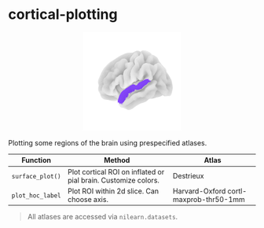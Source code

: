 # cortical-plotting

<center>
    <img src="brain.png" alt="brain" width="200" height="200" class="brain"/>
</center>

Plotting some regions of the brain using prespecified atlases.

| Function | Method | Atlas |
| -------- | ------ | ----- |
| `surface_plot()` | Plot cortical ROI on inflated or pial brain. Customize colors. | Destrieux |
| `plot_hoc_label` | Plot ROI within 2d slice. Can choose axis. | Harvard-Oxford cortl-maxprob-thr50-1mm |

> All atlases are accessed via `nilearn.datasets`. 

